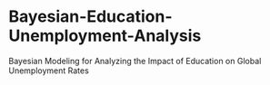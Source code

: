 # Bayesian-Education-Unemployment-Analysis
Bayesian Modeling for Analyzing the Impact of Education on Global Unemployment Rates
